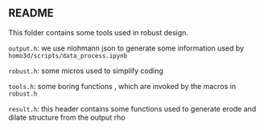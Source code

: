 ## README

This folder contains some tools used in robust design.

`output.h`: we use nlohmann json to generate some information used by `homo3d/scripts/data_process.ipynb`

`robust.h`: some micros used to simplify coding

`tools.h`: some boring functions , which are invoked by the macros in `robust.h`

`result.h`: this header contains some functions used to generate erode and dilate structure from the output rho
